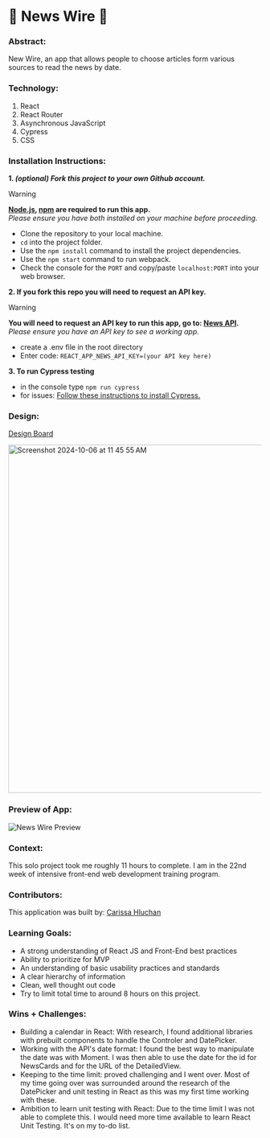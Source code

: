 # 📰 News Wire 📰

### Abstract:
[//]: <> (Briefly describe what you built and its features. What problem is the app solving? How does this application solve that problem?)
New Wire, an app that allows people to choose articles form various sources to read the news by date.

### Technology:
[//]: <> (Add technology you used for this project.) 
1. React
2. React Router
3. Asynchronous JavaScript
4. Cypress
5. CSS

### Installation Instructions:
[//]: <> (What steps does a person have to take to get your app cloned down and running?)
**1. _(optional) Fork this project to your own Github account._**
> [!WARNING]
> **[Node.js](https://nodejs.org/en), [npm](https://www.npmjs.com/) are required to run this app.**<br>
> _Please ensure you have both installed on your machine before proceeding._
  - Clone the repository to your local machine.
  - `cd` into the project folder.
  - Use the `npm install` command to install the project dependencies.
  - Use the `npm start` command to run webpack.
  - Check the console for the `PORT` and copy/paste `localhost:PORT` into your web browser.

**2. If you fork this repo you will need to request an API key.**
> [!WARNING]
> **You will need to request an API key to run this app, go to: [News API](https://newsapi.org/).**<br>
> _Please ensure you have an API key to see a working app._
  - create a .env file in the root directory
  - Enter code: `REACT_APP_NEWS_API_KEY=(your API key here)`

**3. To run Cypress testing**
- in the console type `npm run cypress`
- for issues: [Follow these instructions to install Cypress.](https://on.cypress.io/guides/installing-and-running#section-installing)

### Design:
[Design Board](https://www.canva.com/design/DAGR4jaG3Zk/Gn9o1KjUGndzhEMUdDLmwQ/edit)

<img width="693" alt="Screenshot 2024-10-06 at 11 45 55 AM" src="https://github.com/user-attachments/assets/6b9f8cb3-37a7-49c8-85d3-6307f27a0a8a">

### Preview of App:
[//]: <> (Provide ONE gif or screenshot of your application - choose the "coolest" piece of functionality to show off.)
![News Wire Preview](https://github.com/user-attachments/assets/9b6aacbe-6ac3-46c0-a9c4-daf60df8b180)

### Context:
[//]: <> (Give some context for the project here. How long did you have to work on it? How far into the Turing program are you?)
This solo project took me roughly 11 hours to complete. I am in the 22nd week of intensive front-end web development training program.

### Contributors:
[//]: <> (Who worked on this application? Link to their GitHubs.)
This application was built by: [Carissa Hluchan](https://github.com/CarissaHluchan)

### Learning Goals:
[//]: <> (What were the learning goals of this project? What tech did you work with?)
- A strong understanding of React JS and Front-End best practices
- Ability to prioritize for MVP
- An understanding of basic usability practices and standards
- A clear hierarchy of information
- Clean, well thought out code
- Try to limit total time to around 8 hours on this project. 

### Wins + Challenges:
[//]: <> (What are 2-3 wins you have from this project? What were some challenges you faced - and how did you get over them?)
- Building a calendar in React: With research, I found additional libraries with prebuilt components to handle the Controler and DatePicker.
- Working with the API's date format: I found the best way to manipulate the date was with Moment. I was then able to use the date for the id for NewsCards and for the URL of the DetailedView.
- Keeping to the time limit: proved challenging and I went over. Most of my time going over was surrounded around the research of the DatePicker and unit testing in React as this was my first time working with these.
- Ambition to learn unit testing with React: Due to the time limit I was not able to complete this. I would need more time available to learn React Unit Testing. It's on my to-do list.
